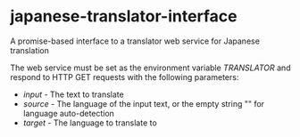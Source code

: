 # japanese-translator-interface
A promise-based interface to a translator web service for Japanese translation

The web service must be set as the environment variable *TRANSLATOR* and respond to HTTP
GET requests with the following parameters:
* *input* - The text to translate
* *source* - The language of the input text, or the empty string "" for language auto-detection
* *target* - The language to translate to
